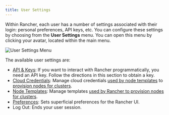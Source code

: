 ```yaml
---
title: User Settings
---
```


<head>
  <link rel="canonical" href="https://ranchermanager.docs.rancher.com/pages-for-subheaders/user-settings"/>
</head>

Within Rancher, each user has a number of settings associated with their login: personal preferences, API keys, etc. You can configure these settings by choosing from the **User Settings** menu. You can open this menu by clicking your avatar, located within the main menu.

![User Settings Menu](/img/user-settings.png)

The available user settings are:

- [API & Keys](../reference-guides/user-settings/api-keys.md): If you want to interact with Rancher programmatically, you need an API key. Follow the directions in this section to obtain a key.
- [Cloud Credentials](../reference-guides/user-settings/manage-cloud-credentials.md): Manage cloud credentials [used by node templates](use-new-nodes-in-an-infra-provider.md#node-templates) to [provision nodes for clusters](../pages-for-subheaders/launch-kubernetes-with-rancher.md).
- [Node Templates](../reference-guides/user-settings/manage-node-templates.md): Manage templates [used by Rancher to provision nodes for clusters](../pages-for-subheaders/launch-kubernetes-with-rancher.md).
- [Preferences](../reference-guides/user-settings/user-preferences.md): Sets superficial preferences for the Rancher UI.
- Log Out: Ends your user session.
